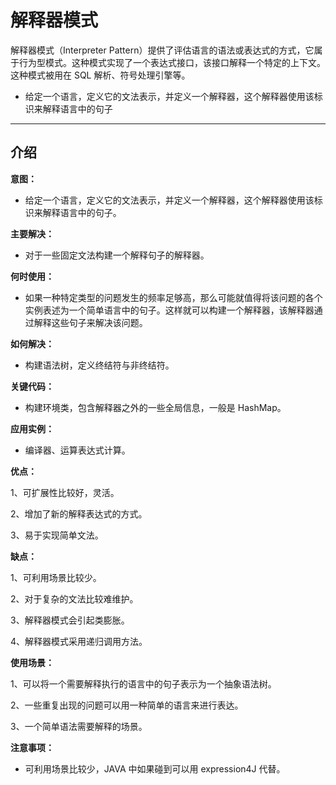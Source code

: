 # 解释器模式

解释器模式（Interpreter Pattern）提供了评估语言的语法或表达式的方式，它属于行为型模式。这种模式实现了一个表达式接口，该接口解释一个特定的上下文。这种模式被用在 SQL 解析、符号处理引擎等。



- 给定一个语言，定义它的文法表示，并定义一个解释器，这个解释器使用该标识来解释语言中的句子



---



## 介绍

**意图：**

- 给定一个语言，定义它的文法表示，并定义一个解释器，这个解释器使用该标识来解释语言中的句子。

**主要解决：**

- 对于一些固定文法构建一个解释句子的解释器。

**何时使用：**

- 如果一种特定类型的问题发生的频率足够高，那么可能就值得将该问题的各个实例表述为一个简单语言中的句子。这样就可以构建一个解释器，该解释器通过解释这些句子来解决该问题。

**如何解决：**

- 构建语法树，定义终结符与非终结符。

**关键代码：**

- 构建环境类，包含解释器之外的一些全局信息，一般是 HashMap。

**应用实例：**

- 编译器、运算表达式计算。

**优点：** 

1、可扩展性比较好，灵活。 

2、增加了新的解释表达式的方式。 

3、易于实现简单文法。

**缺点：** 

1、可利用场景比较少。 

2、对于复杂的文法比较难维护。 

3、解释器模式会引起类膨胀。 

4、解释器模式采用递归调用方法。

**使用场景：** 

1、可以将一个需要解释执行的语言中的句子表示为一个抽象语法树。 

2、一些重复出现的问题可以用一种简单的语言来进行表达。 

3、一个简单语法需要解释的场景。

**注意事项：**

- 可利用场景比较少，JAVA 中如果碰到可以用 expression4J 代替。